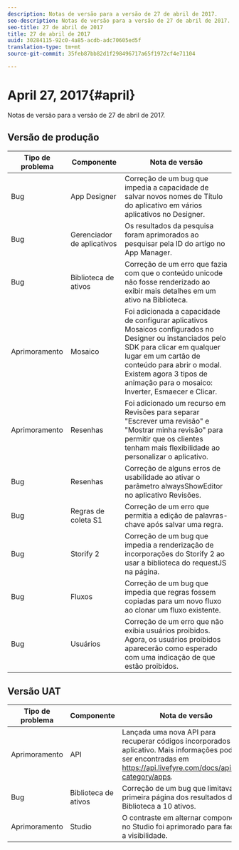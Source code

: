 ```yaml
---
description: Notas de versão para a versão de 27 de abril de 2017.
seo-description: Notas de versão para a versão de 27 de abril de 2017.
seo-title: 27 de abril de 2017
title: 27 de abril de 2017
uuid: 30284115-92c0-4a85-acdb-adc70605ed5f
translation-type: tm+mt
source-git-commit: 35feb87bb82d1f298496717a65f1972cf4e71104

---
```



# April 27, 2017{#april}

Notas de versão para a versão de 27 de abril de 2017.

## Versão de produção

| **Tipo de problema** | **Componente** | **Nota de versão** |
|---|---|---|
| Bug | App Designer | Correção de um bug que impedia a capacidade de salvar novos nomes de Título do aplicativo em vários aplicativos no Designer. |
| Bug | Gerenciador de aplicativos | Os resultados da pesquisa foram aprimorados ao pesquisar pela ID do artigo no App Manager. |
| Bug | Biblioteca de ativos | Correção de um erro que fazia com que o conteúdo unicode não fosse renderizado ao exibir mais detalhes em um ativo na Biblioteca. |
| Aprimoramento | Mosaico | Foi adicionada a capacidade de configurar aplicativos Mosaicos configurados no Designer ou instanciados pelo SDK para clicar em qualquer lugar em um cartão de conteúdo para abrir o modal. Existem agora 3 tipos de animação para o mosaico: Inverter, Esmaecer e Clicar. |
| Aprimoramento | Resenhas | Foi adicionado um recurso em Revisões para separar "Escrever uma revisão" e "Mostrar minha revisão" para permitir que os clientes tenham mais flexibilidade ao personalizar o aplicativo. |
| Bug | Resenhas | Correção de alguns erros de usabilidade ao ativar o parâmetro alwaysShowEditor no aplicativo Revisões. |
| Bug | Regras de coleta S1 | Correção de um erro que permitia a edição de palavras-chave após salvar uma regra. |
| Bug | Storify 2 | Correção de um bug que impedia a renderização de incorporações do Storify 2 ao usar a biblioteca do requestJS na página. |
| Bug | Fluxos | Correção de um bug que impedia que regras fossem copiadas para um novo fluxo ao clonar um fluxo existente. |
| Bug | Usuários | Correção de um erro que não exibia usuários proibidos. Agora, os usuários proibidos aparecerão como esperado com uma indicação de que estão proibidos. |

## Versão UAT

| **Tipo de problema** | **Componente** | **Nota de versão** |
|---|---|---|
| Aprimoramento | API | Lançada uma nova API para recuperar códigos incorporados do aplicativo. Mais informações podem ser encontradas em https://api.livefyre.com/docs/apis/by-category/apps. |
| Bug | Biblioteca de ativos | Correção de um bug que limitava a primeira página dos resultados da Biblioteca a 10 ativos. |
| Aprimoramento | Studio | O contraste em alternar componentes no Studio foi aprimorado para facilitar a visibilidade. |

